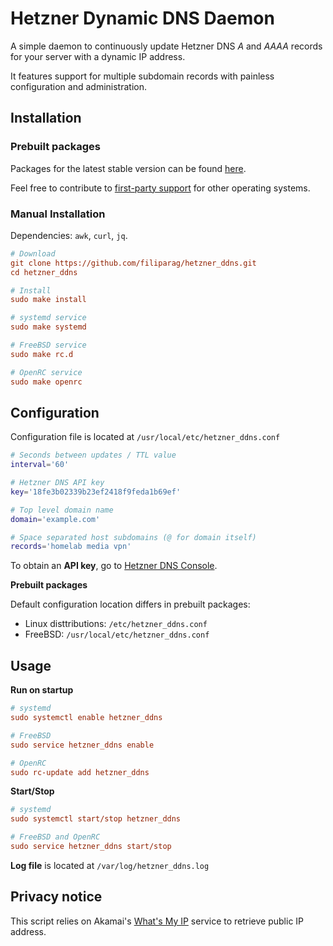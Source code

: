 # Hetzner Dynamic DNS Daemon

A simple daemon to continuously update Hetzner DNS
*A* and *AAAA* records for your server with a dynamic IP address.

It features support for multiple subdomain records with painless
configuration and administration.

## Installation

### Prebuilt packages

Packages for the latest stable version can be found
[here](https://github.com/filiparag/hetzner_ddns/releases/latest).

Feel free to contribute to [first-party support](./release) for other operating systems.

### Manual Installation

Dependencies: `awk`, `curl`, `jq`.

```ini
# Download
git clone https://github.com/filiparag/hetzner_ddns.git
cd hetzner_ddns

# Install
sudo make install

# systemd service
sudo make systemd

# FreeBSD service
sudo make rc.d

# OpenRC service
sudo make openrc
```

## Configuration

Configuration file is located at `/usr/local/etc/hetzner_ddns.conf`

```sh
# Seconds between updates / TTL value
interval='60'

# Hetzner DNS API key
key='18fe3b02339b23ef2418f9feda1b69ef'

# Top level domain name
domain='example.com'

# Space separated host subdomains (@ for domain itself)
records='homelab media vpn'
```

To obtain an **API key**, go to [Hetzner DNS Console](https://dns.hetzner.com/settings/api-token).

**Prebuilt packages**

Default configuration location differs in prebuilt packages:

- Linux disttributions: `/etc/hetzner_ddns.conf`
- FreeBSD: `/usr/local/etc/hetzner_ddns.conf`

## Usage

**Run on startup**
```ini
# systemd
sudo systemctl enable hetzner_ddns

# FreeBSD
sudo service hetzner_ddns enable

# OpenRC
sudo rc-update add hetzner_ddns
```

**Start/Stop**
```ini
# systemd
sudo systemctl start/stop hetzner_ddns

# FreeBSD and OpenRC
sudo service hetzner_ddns start/stop
```

**Log file** is located at `/var/log/hetzner_ddns.log` 

## Privacy notice

This script relies on Akamai's [What's My IP](http://whatismyip.akamai.com/)
service to retrieve public IP address.